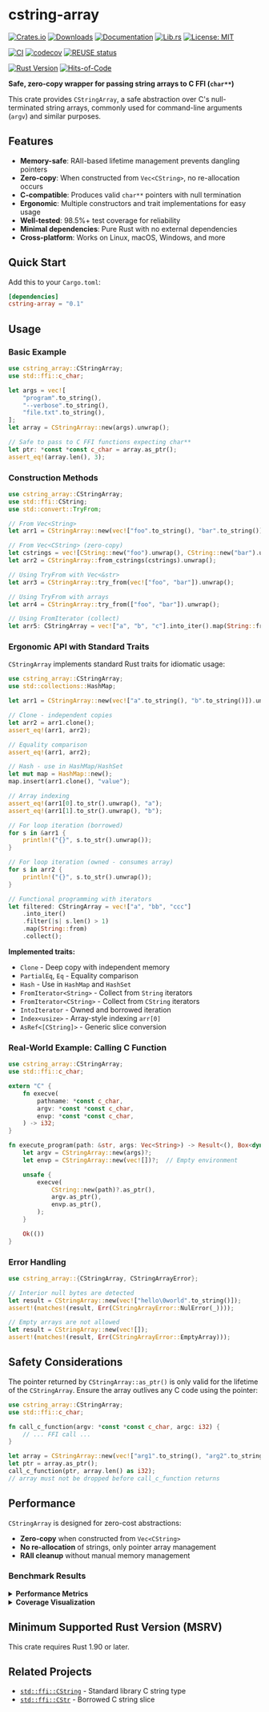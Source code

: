# cstring-array

[![Crates.io](https://img.shields.io/crates/v/cstring-array.svg)](https://crates.io/crates/cstring-array)
[![Downloads](https://img.shields.io/crates/d/cstring-array.svg)](https://crates.io/crates/cstring-array)
[![Documentation](https://docs.rs/cstring-array/badge.svg)](https://docs.rs/cstring-array)
[![Lib.rs](https://img.shields.io/badge/lib.rs-cstring--array-blue)](https://lib.rs/crates/cstring-array)
[![License: MIT](https://img.shields.io/badge/License-MIT-blue.svg)](LICENSE)

[![CI](https://github.com/RAprogramm/cstring-array/workflows/CI/badge.svg)](https://github.com/RAprogramm/cstring-array/actions)
[![codecov](https://codecov.io/gh/RAprogramm/cstring-array/graph/badge.svg?token=7qIC3Impoa)](https://codecov.io/gh/RAprogramm/cstring-array)
[![REUSE status](https://api.reuse.software/badge/github.com/RAprogramm/cstring-array)](https://api.reuse.software/info/github.com/RAprogramm/cstring-array)

[![Rust Version](https://img.shields.io/badge/rust-1.90%2B-blue.svg)](https://www.rust-lang.org)
[![Hits-of-Code](https://hitsofcode.com/github/RAprogramm/cstring-array?branch=main)](https://hitsofcode.com/view/github/RAprogramm/cstring-array?branch=main)

**Safe, zero-copy wrapper for passing string arrays to C FFI (`char**`)**

This crate provides `CStringArray`, a safe abstraction over C's null-terminated string arrays, commonly used for command-line arguments (`argv`) and similar purposes.

## Features

- **Memory-safe**: RAII-based lifetime management prevents dangling pointers
- **Zero-copy**: When constructed from `Vec<CString>`, no re-allocation occurs
- **C-compatible**: Produces valid `char**` pointers with null termination
- **Ergonomic**: Multiple constructors and trait implementations for easy usage
- **Well-tested**: 98.5%+ test coverage for reliability
- **Minimal dependencies**: Pure Rust with no external dependencies
- **Cross-platform**: Works on Linux, macOS, Windows, and more

## Quick Start

Add this to your `Cargo.toml`:

```toml
[dependencies]
cstring-array = "0.1"
```

## Usage

### Basic Example

```rust
use cstring_array::CStringArray;
use std::ffi::c_char;

let args = vec![
    "program".to_string(),
    "--verbose".to_string(),
    "file.txt".to_string(),
];
let array = CStringArray::new(args).unwrap();

// Safe to pass to C FFI functions expecting char**
let ptr: *const *const c_char = array.as_ptr();
assert_eq!(array.len(), 3);
```

### Construction Methods

```rust
use cstring_array::CStringArray;
use std::ffi::CString;
use std::convert::TryFrom;

// From Vec<String>
let arr1 = CStringArray::new(vec!["foo".to_string(), "bar".to_string()]).unwrap();

// From Vec<CString> (zero-copy)
let cstrings = vec![CString::new("foo").unwrap(), CString::new("bar").unwrap()];
let arr2 = CStringArray::from_cstrings(cstrings).unwrap();

// Using TryFrom with Vec<&str>
let arr3 = CStringArray::try_from(vec!["foo", "bar"]).unwrap();

// Using TryFrom with arrays
let arr4 = CStringArray::try_from(["foo", "bar"]).unwrap();

// Using FromIterator (collect)
let arr5: CStringArray = vec!["a", "b", "c"].into_iter().map(String::from).collect();
```

### Ergonomic API with Standard Traits

`CStringArray` implements standard Rust traits for idiomatic usage:

```rust
use cstring_array::CStringArray;
use std::collections::HashMap;

let arr1 = CStringArray::new(vec!["a".to_string(), "b".to_string()]).unwrap();

// Clone - independent copies
let arr2 = arr1.clone();
assert_eq!(arr1, arr2);

// Equality comparison
assert_eq!(arr1, arr2);

// Hash - use in HashMap/HashSet
let mut map = HashMap::new();
map.insert(arr1.clone(), "value");

// Array indexing
assert_eq!(arr1[0].to_str().unwrap(), "a");
assert_eq!(arr1[1].to_str().unwrap(), "b");

// For loop iteration (borrowed)
for s in &arr1 {
    println!("{}", s.to_str().unwrap());
}

// For loop iteration (owned - consumes array)
for s in arr2 {
    println!("{}", s.to_str().unwrap());
}

// Functional programming with iterators
let filtered: CStringArray = vec!["a", "bb", "ccc"]
    .into_iter()
    .filter(|s| s.len() > 1)
    .map(String::from)
    .collect();
```

**Implemented traits:**
- `Clone` - Deep copy with independent memory
- `PartialEq`, `Eq` - Equality comparison
- `Hash` - Use in `HashMap` and `HashSet`
- `FromIterator<String>` - Collect from `String` iterators
- `FromIterator<CString>` - Collect from `CString` iterators
- `IntoIterator` - Owned and borrowed iteration
- `Index<usize>` - Array-style indexing `arr[0]`
- `AsRef<[CString]>` - Generic slice conversion

### Real-World Example: Calling C Function

```rust
use cstring_array::CStringArray;
use std::ffi::c_char;

extern "C" {
    fn execve(
        pathname: *const c_char,
        argv: *const *const c_char,
        envp: *const *const c_char,
    ) -> i32;
}

fn execute_program(path: &str, args: Vec<String>) -> Result<(), Box<dyn std::error::Error>> {
    let argv = CStringArray::new(args)?;
    let envp = CStringArray::new(vec![])?;  // Empty environment

    unsafe {
        execve(
            CString::new(path)?.as_ptr(),
            argv.as_ptr(),
            envp.as_ptr(),
        );
    }

    Ok(())
}
```

### Error Handling

```rust
use cstring_array::{CStringArray, CStringArrayError};

// Interior null bytes are detected
let result = CStringArray::new(vec!["hello\0world".to_string()]);
assert!(matches!(result, Err(CStringArrayError::NulError(_))));

// Empty arrays are not allowed
let result = CStringArray::new(vec![]);
assert!(matches!(result, Err(CStringArrayError::EmptyArray)));
```

## Safety Considerations

The pointer returned by `CStringArray::as_ptr()` is only valid for the lifetime of the `CStringArray`. Ensure the array outlives any C code using the pointer:

```rust
use cstring_array::CStringArray;
use std::ffi::c_char;

fn call_c_function(argv: *const *const c_char, argc: i32) {
    // ... FFI call ...
}

let array = CStringArray::new(vec!["arg1".to_string(), "arg2".to_string()]).unwrap();
let ptr = array.as_ptr();
call_c_function(ptr, array.len() as i32);
// array must not be dropped before call_c_function returns
```

## Performance

`CStringArray` is designed for zero-cost abstractions:

- **Zero-copy** when constructed from `Vec<CString>`
- **No re-allocation** of strings, only pointer array management
- **RAII cleanup** without manual memory management

### Benchmark Results

<details>
<summary><b>Performance Metrics</b></summary>

<!-- BENCHMARK_RESULTS_START -->
*Last updated: 2025-10-19 02:42:47 UTC*

#### Operations

| Benchmark | Time | Std Dev |
|-----------|------|---------|
| As Ptr | 0 ns | ±0 ns |
| Get | 0 ns | ±0 ns |
| Iter | 317 ns | ±1 ns |
| Try From Vec Str | 4.89 μs | ±15 ns |
| New From Iter | 7.52 μs | ±25 ns |

#### Construction Comparison

| Benchmark | Time | Std Dev |
|-----------|------|---------|
| Construction Comparison/From Vec New | 5.13 μs | ±47 ns |
| Construction Comparison/From Vec String | 5.16 μs | ±17 ns |
| Construction Comparison/Try From Vec Str | 5.29 μs | ±25 ns |

#### From Cstrings Zero Copy

| Benchmark | Time | Std Dev |
|-----------|------|---------|
| From Cstrings Zero Copy/10 | 205 ns | ±0 ns |
| From Cstrings Zero Copy/100 | 3.66 μs | ±11 ns |
| From Cstrings Zero Copy/1000 | 35.30 μs | ±111 ns |

#### Large Strings

| Benchmark | Time | Std Dev |
|-----------|------|---------|
| Large Strings/100 | 368 ns | ±1 ns |
| Large Strings/1000 | 1.56 μs | ±24 ns |
| Large Strings/10000 | 8.01 μs | ±47 ns |

#### New From Strings

| Benchmark | Time | Std Dev |
|-----------|------|---------|
| New From Strings/10 | 330 ns | ±5 ns |
| New From Strings/100 | 4.76 μs | ±66 ns |
| New From Strings/1000 | 48.54 μs | ±283 ns |
<!-- BENCHMARK_RESULTS_END -->

</details>

<details>
<summary><b>Coverage Visualization</b></summary>

### Sunburst Chart
The inner-most circle is the entire project, moving away from the center are folders then, finally, a single file. The size and color of each slice represents the number of statements and the coverage, respectively.

[![Sunburst](https://codecov.io/gh/RAprogramm/cstring-array/graphs/sunburst.svg?token=7qIC3Impoa)](https://codecov.io/gh/RAprogramm/cstring-array)

### Grid Chart
Each block represents a single file in the project. The size and color of each block is represented by the number of statements and the coverage, respectively.

[![Grid](https://codecov.io/gh/RAprogramm/cstring-array/graphs/tree.svg?token=7qIC3Impoa)](https://codecov.io/gh/RAprogramm/cstring-array)

### Icicle Chart
The top section represents the entire project, proceeding with folders and finally individual files. The size and color of each slice represents the number of statements and the coverage, respectively.

[![Icicle](https://codecov.io/gh/RAprogramm/cstring-array/graphs/icicle.svg?token=7qIC3Impoa)](https://codecov.io/gh/RAprogramm/cstring-array)

</details>

## Minimum Supported Rust Version (MSRV)

This crate requires Rust 1.90 or later.

## Related Projects

- [`std::ffi::CString`](https://doc.rust-lang.org/std/ffi/struct.CString.html) - Standard library C string type
- [`std::ffi::CStr`](https://doc.rust-lang.org/std/ffi/struct.CStr.html) - Borrowed C string slice
